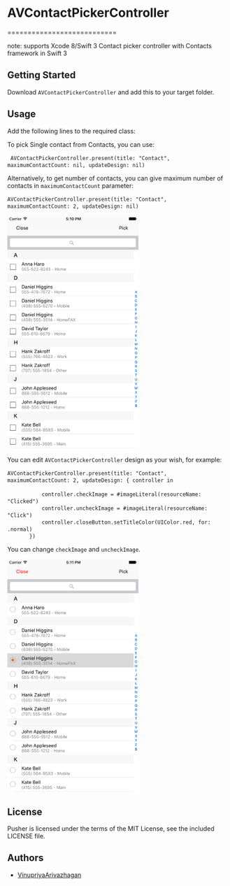 # AVContactPickerController
===========================

note: supports Xcode 8/Swift 3
Contact picker controller with Contacts framework in Swift 3

## Getting Started

Download `AVContactPickerController` and add this to your target folder.

## Usage

Add the following lines to the required class:

To pick Single contact from Contacts, you can use:
```
 AVContactPickerController.present(title: "Contact", maximumContactCount: nil, updateDesign: nil)
 ```
 
 Alternatively, to get number of contacts, you can give maximum number of contacts in `maximumContactCount` parameter:
 ```
 AVContactPickerController.present(title: "Contact", maximumContactCount: 2, updateDesign: nil)
 ```
 
 <img src="normal.png" alt="normal" width="300"/>
 
 You can edit `AVContactPickerController` design as your wish, for example:
 ```
 AVContactPickerController.present(title: "Contact", maximumContactCount: 2, updateDesign: { controller in
            
            controller.checkImage = #imageLiteral(resourceName: "Clicked")
            controller.uncheckImage = #imageLiteral(resourceName: "Click")
            controller.closeButton.setTitleColor(UIColor.red, for: .normal)
        })
 ```
 You can change `checkImage` and `uncheckImage`.
 
 <img src="updated.png" alt="normal" width="300"/>
 
 License
-------
Pusher is licensed under the terms of the MIT License, see the included LICENSE file.


Authors
-------
- [VinupriyaArivazhagan](https://github.com/VinupriyaArivazhagan/)
